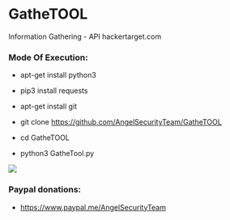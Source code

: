 # GatheTOOL
 Information Gathering - API hackertarget.com
 
<h3> Mode Of Execution: </h3>

* apt-get install python3

* pip3 install requests

* apt-get install git

* git clone https://github.com/AngelSecurityTeam/GatheTOOL

* cd GatheTOOL

* python3 GatheTool.py

<img src="https://github.com/AngelSecurityTeam/GatheTOOL/blob/master/InfoToolFOTO.png">

<h3> Paypal donations: </h3>

* https://www.paypal.me/AngelSecurityTeam
